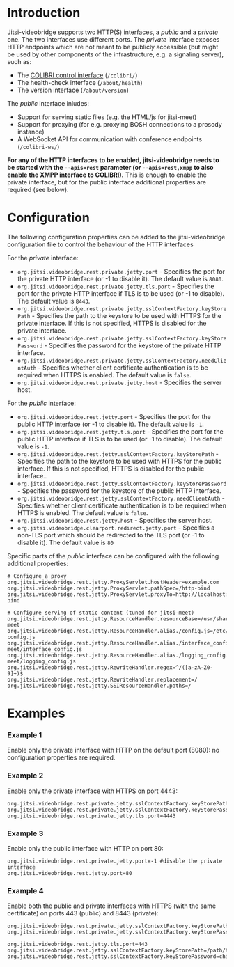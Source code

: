 Introduction
==============
Jitsi-videobridge supports two HTTP(S) interfaces, a _public_ and a _private_ one. 
The two interfaces use different ports. The _private_ interface exposes
HTTP endpoints which are not meant to be publicly accessible (but might be used
by other components of the infrastructure, e.g. a signaling server), such as:

* The [COLIBRI control interface](rest-colibri.md) (```/colibri/```)
* The health-check interface (```/about/health```)
* The version interface (```/about/version```)

The _public_ interface inludes:

* Support for serving static files (e.g. the HTML/js for jitsi-meet)
* Support for proxying (for e.g. proxying BOSH connections to a prosody instance)
* A WebSocket API for communication with conference endpoints (```/colibri-ws/```)

**For any of the HTTP interfaces to be enabled, jitsi-videobridge needs to be started with the ```--apis=rest```
parameter (or ```--apis=rest,xmpp``` to also enable the XMPP interface to COLIBRI).** This is enough to enable the
private interface, but for the public interface additional properties are required (see below).

Configuration
==============

The following configuration properties can be added to the jitsi-videobridge configuration file to control the behaviour of the HTTP interfaces

For the _private_ interface:

 * ```org.jitsi.videobridge.rest.private.jetty.port``` - 
 Specifies the port for the private HTTP interface (or -1 to disable it). The default value is ```8080```.
 * ```org.jitsi.videobridge.rest.private.jetty.tls.port``` - 
 Specifies the port for the private HTTP interface if TLS is to be used (or -1 to disable). The default value is ```8443```.
 * ```org.jitsi.videobridge.rest.private.jetty.sslContextFactory.keyStorePath``` - 
 Specifies the path to the keystore to be used with HTTPS for the private interface. If this is not specified,
 HTTPS is disabled for the private interface.
 * ```org.jitsi.videobridge.rest.private.jetty.sslContextFactory.keyStorePassword``` - 
 Specifies the password for the keystore of the private HTTP interface.
 * ```org.jitsi.videobridge.rest.private.jetty.sslContextFactory.needClientAuth``` - 
 Specifies whether client certificate authentication is to be required when HTTPS is enabled. The default value is ```false```.
 * ```org.jitsi.videobridge.rest.private.jetty.host``` - 
 Specifies the server host.

For the _public_ interface:
 * ```org.jitsi.videobridge.rest.jetty.port``` - 
 Specifies the port for the public HTTP interface (or -1 to disable it). The default value is ```-1```.
 * ```org.jitsi.videobridge.rest.jetty.tls.port``` - 
 Specifies the port for the public HTTP interface if TLS is to be used (or -1 to disable). The default value is ```-1```.
 * ```org.jitsi.videobridge.rest.jetty.sslContextFactory.keyStorePath``` - 
 Specifies the path to the keystore to be used with HTTPS for the public interface. If this is not specified, 
 HTTPS is disabled for the public interface..
 * ```org.jitsi.videobridge.rest.jetty.sslContextFactory.keyStorePassword``` - 
 Specifies the password for the keystore of the public HTTP interface.
 * ```org.jitsi.videobridge.rest.jetty.sslContextFactory.needClientAuth``` - 
 Specifies whether client certificate authentication is to be required when HTTPS is enabled. The default value is ```false```.
 * ```org.jitsi.videobridge.rest.jetty.host``` - 
 Specifies the server host.
 * ```org.jitsi.videobridge.clearport.redirect.jetty.port``` -
 Specifies a non-TLS port which should be redirected to the TLS port (or -1 to disable it). The default value is ```80```

Specific parts of the _public_ interface can be configured with the following additional properties:
 ```
 # Configure a proxy 
 org.jitsi.videobridge.rest.jetty.ProxyServlet.hostHeader=example.com
 org.jitsi.videobridge.rest.jetty.ProxyServlet.pathSpec=/http-bind
 org.jitsi.videobridge.rest.jetty.ProxyServlet.proxyTo=http://localhost:5280/http-bind

 # Configure serving of static content (tuned for jitsi-meet)
 org.jitsi.videobridge.rest.jetty.ResourceHandler.resourceBase=/usr/share/jitsi-meet
 org.jitsi.videobridge.rest.jetty.ResourceHandler.alias./config.js=/etc/jitsi/meet/example.com-config.js
 org.jitsi.videobridge.rest.jetty.ResourceHandler.alias./interface_config.js=/usr/share/jitsi-meet/interface_config.js
 org.jitsi.videobridge.rest.jetty.ResourceHandler.alias./logging_config.js=/usr/share/jitsi-meet/logging_config.js
 org.jitsi.videobridge.rest.jetty.RewriteHandler.regex=^/([a-zA-Z0-9]+)$
 org.jitsi.videobridge.rest.jetty.RewriteHandler.replacement=/
 org.jitsi.videobridge.rest.jetty.SSIResourceHandler.paths=/
 ```


Examples
==============

### Example 1
Enable only the private interface with HTTP on the default port (8080): no configuration properties are required.

### Example 2
Enable only the private interface with HTTPS on port 4443:
```
org.jitsi.videobridge.rest.private.jetty.sslContextFactory.keyStorePath=/path/to/keystore
org.jitsi.videobridge.rest.private.jetty.sslContextFactory.keyStorePassword=changeme
org.jitsi.videobridge.rest.private.jetty.tls.port=4443
```

### Example 3
Enable only the public interface with HTTP on port 80:
```
org.jitsi.videobridge.rest.private.jetty.port=-1 #disable the private interface
org.jitsi.videobridge.rest.jetty.port=80
```

### Example 4
Enable both the public and private interfaces with HTTPS (with the same certificate) 
on ports 443 (public) and 8443 (private):
```
org.jitsi.videobridge.rest.private.jetty.sslContextFactory.keyStorePath=/path/to/keystore
org.jitsi.videobridge.rest.private.jetty.sslContextFactory.keyStorePassword=changeme

org.jitsi.videobridge.rest.jetty.tls.port=443
org.jitsi.videobridge.rest.jetty.sslContextFactory.keyStorePath=/path/to/keystore
org.jitsi.videobridge.rest.jetty.sslContextFactory.keyStorePassword=changeme
```
